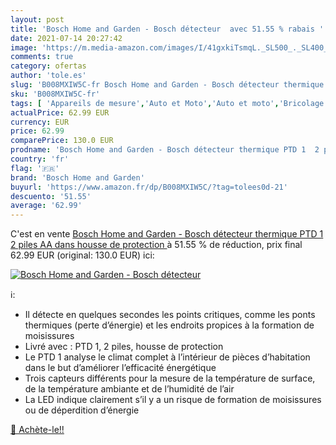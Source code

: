 ```yaml
---
layout: post
title: 'Bosch Home and Garden - Bosch détecteur  avec 51.55 % rabais '
date: 2021-07-14 20:27:42
image: 'https://m.media-amazon.com/images/I/41gxkiTsmqL._SL500_._SL400_.jpg'
comments: true
category: ofertas
author: 'tole.es'
slug: 'B008MXIW5C-fr Bosch Home and Garden - Bosch détecteur thermique PTD 1 2...'
sku: 'B008MXIW5C-fr'
tags: [ 'Appareils de mesure','Auto et Moto','Auto et moto','Bricolage','Caméras dinspection','Outillage à main et électroportatif','Outils de diagnostics, tests et mesures','Outils et dépannage','bosch home and garden', ]
actualPrice: 62.99 EUR
currency: EUR
price: 62.99
comparePrice: 130.0 EUR
prodname: 'Bosch Home and Garden - Bosch détecteur thermique PTD 1  2 piles AA  dans housse de protection '
country: 'fr'
flag: '🇫🇷'
brand: 'Bosch Home and Garden'
buyurl: 'https://www.amazon.fr/dp/B008MXIW5C/?tag=tolees0d-21'
descuento: '51.55'
average: '62.99'
---
```


C'est en vente [Bosch Home and Garden - Bosch détecteur thermique PTD 1  2 piles AA  dans housse de protection ](https://www.amazon.fr/dp/B008MXIW5C/?tag=tolees0d-21)  à  51.55 % de réduction, prix final  62.99 EUR (original: 130.0 EUR) ici:

[![Bosch Home and Garden - Bosch détecteur ](https://m.media-amazon.com/images/I/41gxkiTsmqL._SL500_._SL400_.jpg)](https://www.amazon.fr/dp/B008MXIW5C/?tag=tolees0d-21)

ℹ️:

- Il détecte en quelques secondes les points critiques, comme les ponts thermiques (perte d’énergie) et les endroits propices à la formation de moisissures
- Livré avec : PTD 1, 2 piles, housse de protection
- Le PTD 1 analyse le climat complet à l’intérieur de pièces d’habitation dans le but d’améliorer l’efficacité énergétique
- Trois capteurs différents pour la mesure de la température de surface, de la température ambiante et de l’humidité de l’air
- La LED indique clairement s’il y a un risque de formation de moisissures ou de déperdition d’énergie

[🛒 Achète-le!!](https://www.amazon.fr/dp/B008MXIW5C/?tag=tolees0d-21)
